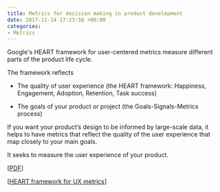```yaml
---
title: Metrics for decision making in product development
date: 2017-11-14 17:23:58 +00:00
categories:
- Metrics
---
```


Google's HEART framework for user-centered metrics measure different parts of the product life cycle.

The framework reflects


* The quality of user experience (the HEART framework: Happiness, Engagement, Adoption, Retention, Task success)


* The goals of your product or project (the Goals-Signals-Metrics process)



If you want your product’s design to be informed by large-scale data, it helps to have metrics that reflect the quality of the user experience that map closely to your main goals.

It seeks to measure the user experience of your product.

[[PDF](https://static.googleusercontent.com/media/research.google.com/en//pubs/archive/36299.pdf)]

[[HEART framework for UX metrics](http://www.rodden.org/kerry/heart/)]
